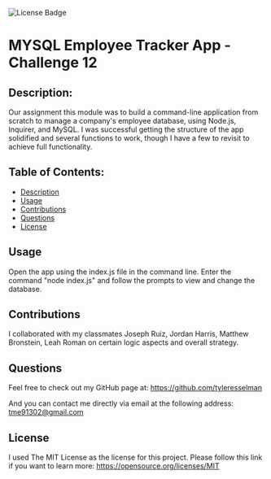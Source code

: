
  ![License Badge](https://img.shields.io/badge/License-MIT-yellow.svg)

  # MYSQL Employee Tracker App - Challenge 12

  ## Description: 
  Our assignment this module was to build a command-line application from scratch to manage a company's employee database, using Node.js, Inquirer, and MySQL. I was successful getting the structure of the app solidified and several functions to work, though I have a few to revisit to achieve full functionality.
  

  ## Table of Contents:
  - [Description](#description)
  - [Usage](#usage)
  - [Contributions](#contributions)
  - [Questions](#questions)
  - [License](#license)
  
  ## Usage
  Open the app using the index.js file in the command line. Enter the command "node index.js" and follow the prompts to view and change the database.
  
  ## Contributions
  I collaborated with my classmates Joseph Ruiz, Jordan Harris, Matthew Bronstein, Leah Roman on certain logic aspects and overall strategy.

  ## Questions
  Feel free to check out my GitHub page at: 
   https://github.com/tyleresselman

  And you can contact me directly via email at the following address: 
   [tme91302@gmail.com](mailto:tme91302@gmail.com)

  ## License
  I used The MIT License as the license for this project. Please follow this link if you want to learn more: https://opensource.org/licenses/MIT
